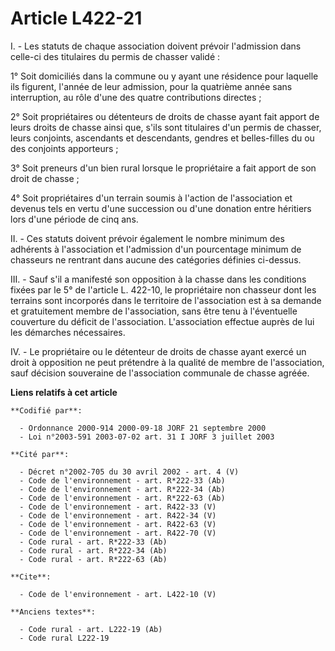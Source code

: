 # Article L422-21

I. - Les statuts de chaque association doivent prévoir l'admission dans celle-ci des titulaires du permis de chasser validé :

1° Soit domiciliés dans la commune ou y ayant une résidence pour laquelle ils figurent, l'année de leur admission, pour la
quatrième année sans interruption, au rôle d'une des quatre contributions directes ;

2° Soit propriétaires ou détenteurs de droits de chasse ayant fait apport de leurs droits de chasse ainsi que, s'ils sont
titulaires d'un permis de chasser, leurs conjoints, ascendants et descendants, gendres et belles-filles du ou des conjoints
apporteurs ;

3° Soit preneurs d'un bien rural lorsque le propriétaire a fait apport de son droit de chasse ;

4° Soit propriétaires d'un terrain soumis à l'action de l'association et devenus tels en vertu d'une succession ou d'une
donation entre héritiers lors d'une période de cinq ans.

II. - Ces statuts doivent prévoir également le nombre minimum des adhérents à l'association et l'admission d'un pourcentage
minimum de chasseurs ne rentrant dans aucune des catégories définies ci-dessus.

III. - Sauf s'il a manifesté son opposition à la chasse dans les conditions fixées par le 5° de l'article L. 422-10, le
propriétaire non chasseur dont les terrains sont incorporés dans le territoire de l'association est à sa demande et
gratuitement membre de l'association, sans être tenu à l'éventuelle couverture du déficit de l'association. L'association
effectue auprès de lui les démarches nécessaires.

IV. - Le propriétaire ou le détenteur de droits de chasse ayant exercé un droit à opposition ne peut prétendre à la qualité
de membre de l'association, sauf décision souveraine de l'association communale de chasse agréée.

**Liens relatifs à cet article**

	**Codifié par**:

	  - Ordonnance 2000-914 2000-09-18 JORF 21 septembre 2000
	  - Loi n°2003-591 2003-07-02 art. 31 I JORF 3 juillet 2003

	**Cité par**:

	  - Décret n°2002-705 du 30 avril 2002 - art. 4 (V)
	  - Code de l'environnement - art. R*222-33 (Ab)
	  - Code de l'environnement - art. R*222-34 (Ab)
	  - Code de l'environnement - art. R*222-63 (Ab)
	  - Code de l'environnement - art. R422-33 (V)
	  - Code de l'environnement - art. R422-34 (V)
	  - Code de l'environnement - art. R422-63 (V)
	  - Code de l'environnement - art. R422-70 (V)
	  - Code rural - art. R*222-33 (Ab)
	  - Code rural - art. R*222-34 (Ab)
	  - Code rural - art. R*222-63 (Ab)

	**Cite**:

	  - Code de l'environnement - art. L422-10 (V)

	**Anciens textes**:

	  - Code rural - art. L222-19 (Ab)
	  - Code rural L222-19
